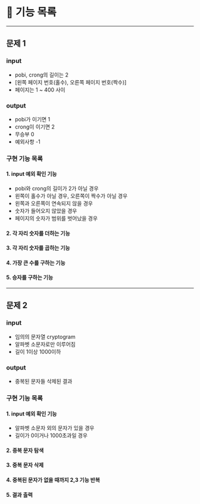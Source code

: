 #  📑 기능 목록

-----
## 문제 1

### input
- pobi, crong의 길이는 2
- [왼쪽 페이지 번호(홀수), 오른쪽 페이지 번호(짝수)]
- 페이지는 1 ~ 400 사이

### output
- pobi가 이기면 1
- crong이 이기면 2
- 무승부 0
- 예외사항 -1

### 구현 기능 목록
#### 1. input 예외 확인 기능
- pobi와 crong의 길이가 2가 아닐 경우
- 왼쪽이 홀수가 아닐 경우, 오른쪽이 짝수가 아닐 경우
- 왼쪽과 오른쪽이 연속되지 않을 경우
- 숫자가 들어오지 않았을 경우
- 페이지의 숫자가 범위를 벗어났을 경우

#### 2. 각 자리 숫자를 더하는 기능
#### 3. 각 자리 숫자를 곱하는 기능
#### 4. 가장 큰 수를 구하는 기능
#### 5. 승자를 구하는 기능

-----
## 문제 2

### input
- 임의의 문자열 cryptogram
- 알파벳 소문자로만 이루어짐
- 길이 1이상 1000이하

### output
- 중복된 문자들 삭제된 결과

### 구현 기능 목록
#### 1. input 예외 확인 기능
- 알파벳 소문자 외의 문자가 있을 경우
- 길이가 0이거나 1000초과일 경우

#### 2. 중복 문자 탐색
#### 3. 중복 문자 삭제
#### 4. 중복된 문자가 없을 때까지 2,3 기능 반복
#### 5. 결과 출력
